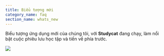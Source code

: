 ```yaml
---
title: Biểu tượng mới
category_name: faq
section_name: whats_new
---
```

Biểu tượng ứng dụng mới của chúng tôi, với **Studycat** đang chạy, làm nổi bật cuộc phiêu lưu học tập và tiến về phía trước.

![](https://help.Studycat.com/hc/article_attachments/40378210068889)